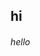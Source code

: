 <!---
yaakoub-saidi/yaakoub-saidi is a ✨ special ✨ repository because its `README.md` (this file) appears on your GitHub profile.
You can click the Preview link to take a look at your changes.
--->
## hi
###### hello  
